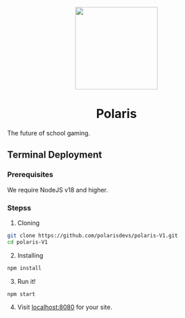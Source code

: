 <p align="center">
  <img src="https://raw.githubusercontent.com/polarisdevs/polaris-V1/main/static/assets/img/polaris.png" width="190px"/>
</p>
<h1 align="center">Polaris</h1>
The future of school gaming.

## Terminal Deployment
### Prerequisites
We require NodeJS v18 and higher.<br>

### Stepss
1. Cloning
````bash
git clone https://github.com/polarisdevs/polaris-V1.git
cd polaris-V1
````

2. Installing
```bash
npm install
```

3. Run it!
```bash
npm start
```

4. Visit [localhost:8080](http://localhost:8080) for your site.
